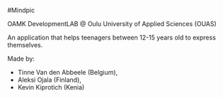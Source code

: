 #Mindpic


OAMK DevelopmentLAB @ Oulu University of Applied Sciences (OUAS)

An application that helps teenagers between 12-15 years old to express themselves.

Made by:
* Tinne Van den Abbeele (Belgium),
* Aleksi Ojala (Finland),
* Kevin Kiprotich (Kenia)
